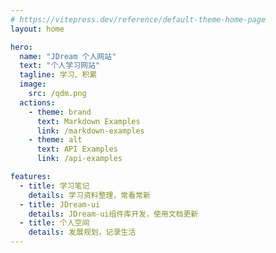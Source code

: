 ```yaml
---
# https://vitepress.dev/reference/default-theme-home-page
layout: home

hero:
  name: "JDream 个人网站"
  text: "个人学习网站"
  tagline: 学习、积累
  image:
    src: /qdm.png
  actions:
    - theme: brand
      text: Markdown Examples
      link: /markdown-examples
    - theme: alt
      text: API Examples
      link: /api-examples

features:
  - title: 学习笔记
    details: 学习资料整理，常看常新
  - title: JDream-ui
    details: JDream-ui组件库开发，使用文档更新
  - title: 个人空间
    details: 发展规划，记录生活
---
```


